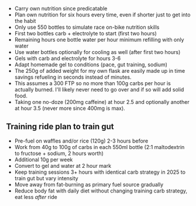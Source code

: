 - Carry own nutrition since predicatable
- Plan own nutrition for six hours every time, even if shorter just to get into the habit
- Only use 550 bottles to simulate race on-bike nutrition skills
- First two bottles carb + electrolyte to start (first two hours)
- Remaining hours one bottle water per hour minimum refilling with only water
- Use water bottles optionally for cooling as well (after first two hours)
- Gels with carb and electrolyte for hours 3-6
- Adapt homemade gel to conditions (pace, gut training, sodium)
- The 250g of added weight for my own flask are easily made up in time savings refueling in seconds instead of minutes. 
- This assumes a 300 FTP so no more than 100g carbs per hour is actually burned. I'll likely never need to go over and if so will add solid food.
- Taking one no-doze (200mg caffeine) at hour 2.5 and optionally another at hour 3.5 (never more since 400mg is max).

## Training ride plan to train gut

- Pre-fuel on waffles and/or rice (120g) 2-3 hours before
- Work from 40g to 100g of carbs in each 550ml bottle (2:1 maltodextrin to fructose + sodium, 2 hours worth)
- Additional 10g per week
- Convert to gel and water at 2 hour mark
- Keep training sessions 3+ hours with identical carb strategy in 2025 to train gut but vary intensity
- Move away from fat-burning as primary fuel source gradually
- Reduce body fat with daily diet without changing training carb strategy, eat less _after_ ride
